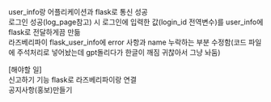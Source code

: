 user_info랑 어플리케이션과 flask로 통신 성공  
로그인 성공(log_page참고) 시 로그인에 입력한 값(login_id 전역변수)를 user_info에 flask로 전달하게끔 만듦  
라즈베리파이 flask_user_info에 error 사항과 name 누락하는 부분 수정함(코드 파일에 주석처리로 넣어놨는데 gpt돌리다가 한글이 깨짐 귀찮아서 그냥 놔둠)  

[해야할 일]  
신고하기 기능 flask로 라즈베리파이랑 연결  
공지사항(홍보)만들기
